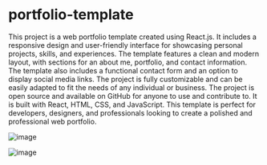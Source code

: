 # portfolio-template

This project is a web portfolio template created using React.js. It includes a responsive design and user-friendly interface for showcasing personal projects, skills, and experiences. The template features a clean and modern layout, with sections for an about me, portfolio, and contact information. The template also includes a functional contact form and an option to display social media links. The project is fully customizable and can be easily adapted to fit the needs of any individual or business. The project is open source and available on GitHub for anyone to use and contribute to. It is built with React, HTML, CSS, and JavaScript. This template is perfect for developers, designers, and professionals looking to create a polished and professional web portfolio.

![image](https://user-images.githubusercontent.com/84602829/214545170-1f98f7ea-cbc7-4798-8822-508256c932ad.png)

![image](https://user-images.githubusercontent.com/84602829/214545338-11cc8355-e014-4c82-b4ff-d27c4ad53b6c.png)
